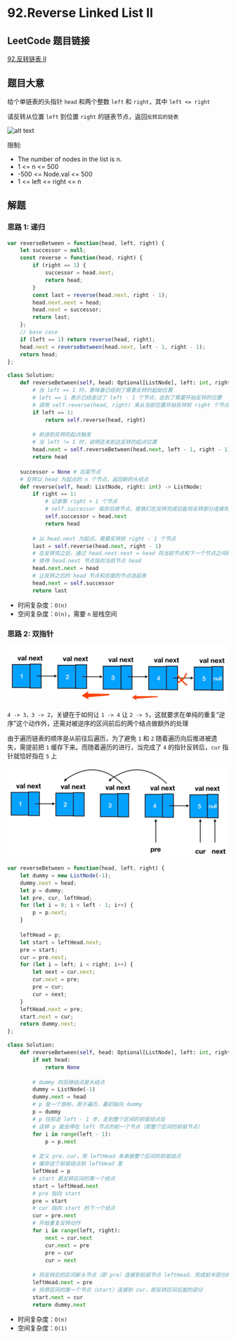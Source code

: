 # 92.Reverse Linked List II

## LeetCode 题目链接

[92.反转链表 II](https://leetcode.cn/problems/reverse-linked-list-ii/)

## 题目大意

给个单链表的头指针 `head` 和两个整数 `left` 和 `right`，其中 `left <= right`

请反转从位置 `left` 到位置 `right` 的链表节点，返回`反转后的链表` 

![alt text](https://github.com/donnapersonal/solve_leetcode/blob/0e3a3a32d5b95d6629383bb84a066ca0221e9163/solutions/images/example3.png)

限制:
- The number of nodes in the list is n.
- 1 <= n <= 500
- -500 <= Node.val <= 500
- 1 <= left <= right <= n

## 解题

### 思路 1: 递归

```js
var reverseBetween = function(head, left, right) {
    let successor = null;
    const reverse = function(head, right) {
        if (right == 1) {
            successor = head.next;
            return head;
        }
        const last = reverse(head.next, right - 1);
        head.next.next = head;
        head.next = successor;
        return last;
    };
    // base case
    if (left == 1) return reverse(head, right);
    head.next = reverseBetween(head.next, left - 1, right - 1);
    return head;
};
```
```python
class Solution:
    def reverseBetween(self, head: Optional[ListNode], left: int, right: int) -> Optional[ListNode]:
        # 当 left == 1 时，意味着已经到了需要反转的起始位置
        # left == 1 表示已经走过了 left - 1 个节点，达到了需要开始反转的位置
        # 调用 self.reverse(head, right) 来从当前位置开始反转前 right 个节点
        if left == 1:
            return self.reverse(head, right)
        
        # 前进到反转的起点触发
        # 当 left != 1 时，说明还未到达反转的起点位置
        head.next = self.reverseBetween(head.next, left - 1, right - 1)
        return head
    
    successor = None # 后驱节点
    # 反转以 head 为起点的 n 个节点，返回新的头结点
    def reverse(self, head: ListNode, right: int) -> ListNode:
        if right == 1:
            # 记录第 right + 1 个节点
            # self.successor 保存后继节点，使我们在反转完成后能将反转部分连接到链表的剩余部分
            self.successor = head.next
            return head
        
        # 以 head.next 为起点，需要反转前 right - 1 个节点
        last = self.reverse(head.next, right - 1)
        # 在反转完之后，通过 head.next.next = head 将当前节点和下一个节点之间的连接反转
        # 使得 head.next 节点指向当前节点 head
        head.next.next = head
        # 让反转之后的 head 节点和后面的节点连起来
        head.next = self.successor
        return last
```

- 时间复杂度：`O(n)`
- 空间复杂度：`O(n)`，需要 `n` 层栈空间

### 思路 2: 双指针

![reverse_linkedlist1.png](images/reverse_linkedlist1.png)

`4 -> 3，3 -> 2`，关键在于如何让 `1 -> 4` 让 `2 -> 5`，这就要求在单纯的重复“逆序”这个动作外，还需对被逆序的区间前后的两个结点做额外的处理

由于遍历链表的顺序是从前往后遍历，为了避免 `1` 和 `2` 随着遍历向后推进被遗失，需提前把 `1` 缓存下来。而随着遍历的进行，当完成了 `4` 的指针反转后，`cur` 指针就恰好指在 `5` 上

![reverse_linkedlist2.png](images/reverse_linkedlist2.png)

```js
var reverseBetween = function(head, left, right) {
    let dummy = new ListNode(-1);
    dummy.next = head;
    let p = dummy;
    let pre, cur, leftHead;
    for (let i = 0; i < left - 1; i++) {
        p = p.next;
    }

    leftHead = p;
    let start = leftHead.next;
    pre = start;
    cur = pre.next;
    for (let i = left; i < right; i++) {
        let next = cur.next;
        cur.next = pre;
        pre = cur;
        cur = next;
    }
    leftHead.next = pre;
    start.next = cur;
    return dummy.next;
};
```
```python
class Solution:
    def reverseBetween(self, head: Optional[ListNode], left: int, right: int) -> Optional[ListNode]:
        if not head:
            return None
        
        # dummy 的后继结点是头结点
        dummy = ListNode(-1)
        dummy.next = head
        # p 是一个游标，用于遍历，最初指向 dummy
        p = dummy
        # p 往前走 left - 1 步，走到整个区间的前驱结点处
        # 这样 p 就会停在 left 节点的前一个节点（即整个区间的前驱节点）
        for i in range(left - 1):
            p = p.next
        
        # 定义 pre、cur，用 leftHead 来承接整个区间的前驱结点
        # 缓存这个前驱结点到 leftHead 里
        leftHead = p
        # start 是反转区间的第一个结点
        start = leftHead.next
        # pre 指向 start
        pre = start
        # cur 指向 start 的下一个结点
        cur = pre.next
        # 开始重复反转动作
        for i in range(left, right):
            next = cur.next
            cur.next = pre
            pre = cur
            cur = next
        
        # 将反转后的区间新头节点（即 pre）连接到前驱节点 leftHead，完成前半部分的连接
        leftHead.next = pre
        # 将原区间的第一个节点（start）连接到 cur，即反转区间后面的部分
        start.next = cur
        return dummy.next
```

- 时间复杂度：`O(n)`
- 空间复杂度：`O(1)`